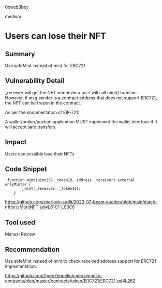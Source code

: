 0xweb3boy

medium

# Users can lose their NFT

## Summary
Use safeMint instead of mint for ERC721

## Vulnerability Detail
_receiver will get the NFT whenever a user will call mint() function.
However, if msg.sender is a contract address that does not support ERC721, the NFT can be frozen in the contract.

As per the documentation of EIP-721:

A wallet/broker/auction application MUST implement the wallet interface if it will accept safe transfers.

## Impact

Users can possibly lose their NFTs

## Code Snippet
```solidity
 function mint(uint256 _tokenId, address _receiver) external onlyMinter { 
        _mint(_receiver, _tokenId);
    }
```

https://github.com/sherlock-audit/2023-07-beam-auction/blob/main/dutch-nft/src/MeritNFT.sol#L61C1-L63C6


## Tool used

Manual Review

## Recommendation
Use safeMint instead of mint to check received address support for ERC721 implementation.

https://github.com/OpenZeppelin/openzeppelin-contracts/blob/master/contracts/token/ERC721/ERC721.sol#L262